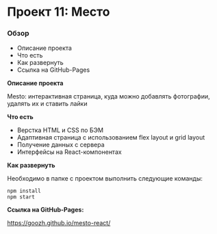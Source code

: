 # Проект 11: Место

### Обзор

* Описание проекта
* Что есть
* Как развернуть
* Ссылка на GitHub-Pages

**Описание проекта**

Mesto: интерактивная страница, куда можно добавлять фотографии, удалять их и ставить лайки

**Что есть**

- Верстка HTML и CSS по БЭМ
- Адаптивная страница с использованием flex layout и grid layout
- Получение данных с сервера
- Интерфейсы на React-компонентах

**Как развернуть**

Необходимо в папке с проектом выполнить следующие команды:
```
npm install
npm start
```

**Ссылка на GitHub-Pages:**

https://goozh.github.io/mesto-react/
